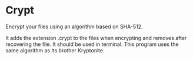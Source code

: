 # Crypt
Encrypt your files using an algorithm based on SHA-512. 

It adds the extension .crypt to the files when encrypting and removes after recovering the file.
It should be used in terminal. 
This program uses the same algorithm as its brother Kryptonite.
